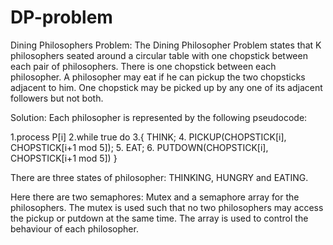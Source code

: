 # DP-problem
Dining Philosophers 
Problem: The Dining Philosopher Problem states that K philosophers seated around a circular table with one chopstick between each pair of philosophers. There is one chopstick between each philosopher. A philosopher may eat if he can pickup the two chopsticks adjacent to him. One chopstick may be picked up by any one of its adjacent followers but not both.

Solution: Each philosopher is represented by the following pseudocode:

1.process P[i] 2.while true do 3.{ THINK; 4. PICKUP(CHOPSTICK[i], CHOPSTICK[i+1 mod 5]); 5. EAT; 6. PUTDOWN(CHOPSTICK[i], CHOPSTICK[i+1 mod 5]) }

There are three states of philosopher: THINKING, HUNGRY and EATING.

Here there are two semaphores: Mutex and a semaphore array for the philosophers. The mutex is used such that no two philosophers may access the pickup or putdown at the same time. The array is used to control the behaviour of each philosopher.
